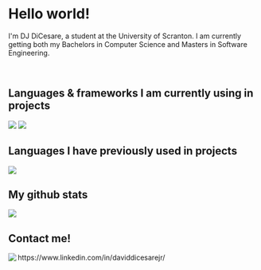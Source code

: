 # Hello world!
<p>I'm DJ DiCesare, a student at the University of Scranton. I am currently getting both my Bachelors in Computer Science and Masters in Software Engineering.</p>
</br>

## Languages & frameworks I am currently using in projects
<img src="https://skillicons.dev/icons?i=ts,nodejs,express,nextjs,react,tailwind,mysql,aws" />
<img src="https://skillicons.dev/icons?i=java,spring,js,bootstrap,postgresql" />
</br> 

## Languages I have previously used in projects
<img src="https://skillicons.dev/icons?i=python,flask,dart,flutter,firebase,c,androidstudio" />
</br> 

## My github stats
<img src= "https://github-readme-stats.vercel.app/api?username=djdicesare&theme=material-palenight&show_icons=true"/>

## Contact me!
<img align="left" src="https://skillicons.dev/icons?i=linkedin" />
<p align = "left">https://www.linkedin.com/in/daviddicesarejr/</p>
<br/>

